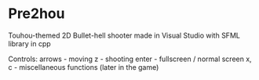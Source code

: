 # Pre2hou
Touhou-themed 2D Bullet-hell shooter made in Visual Studio with SFML library in cpp 

Controls:
arrows - moving
z - shooting
enter - fullscreen / normal screen
x, c - miscellaneous functions (later in the game)

